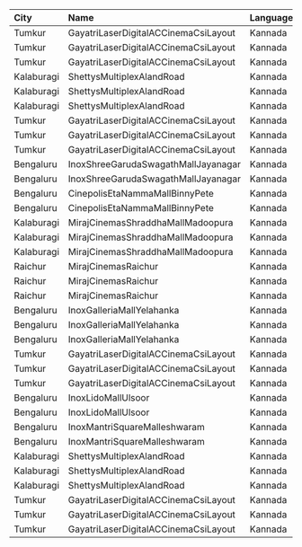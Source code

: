 | City       | Name                                 | Language |  Time | Type        | Price | Capacity | Booked |
| :--------- | :----------------------------------- | :------- | ----: | :---------- | ----: | -------: | -----: |
| Tumkur     | GayatriLaserDigitalACCinemaCsiLayout | Kannada  | 10:30 | Balcony     |  150₹ |      209 |    138 |
| Tumkur     | GayatriLaserDigitalACCinemaCsiLayout | Kannada  | 10:30 | MiniBalcony |  110₹ |      210 |    140 |
| Tumkur     | GayatriLaserDigitalACCinemaCsiLayout | Kannada  | 10:30 | Second      |  100₹ |      219 |    144 |
| Kalaburagi | ShettysMultiplexAlandRoad            | Kannada  | 12:00 | Platinum    |  180₹ |       16 |     12 |
| Kalaburagi | ShettysMultiplexAlandRoad            | Kannada  | 12:00 | Gold        |  130₹ |      180 |    126 |
| Kalaburagi | ShettysMultiplexAlandRoad            | Kannada  | 12:00 | Silver      |  100₹ |      135 |     96 |
| Tumkur     | GayatriLaserDigitalACCinemaCsiLayout | Kannada  | 13:30 | Balcony     |  150₹ |      209 |    138 |
| Tumkur     | GayatriLaserDigitalACCinemaCsiLayout | Kannada  | 13:30 | MiniBalcony |  110₹ |      210 |    140 |
| Tumkur     | GayatriLaserDigitalACCinemaCsiLayout | Kannada  | 13:30 | Second      |  100₹ |      219 |    144 |
| Bengaluru  | InoxShreeGarudaSwagathMallJayanagar  | Kannada  | 14:35 | Club        |  140₹ |       43 |      0 |
| Bengaluru  | InoxShreeGarudaSwagathMallJayanagar  | Kannada  | 14:35 | Executive   |  130₹ |       85 |      0 |
| Bengaluru  | CinepolisEtaNammaMallBinnyPete       | Kannada  | 15:20 | Executive   |  110₹ |       35 |      0 |
| Bengaluru  | CinepolisEtaNammaMallBinnyPete       | Kannada  | 15:20 | Premium     |  110₹ |       20 |      0 |
| Kalaburagi | MirajCinemasShraddhaMallMadoopura    | Kannada  | 15:40 | Special     |  130₹ |       60 |     30 |
| Kalaburagi | MirajCinemasShraddhaMallMadoopura    | Kannada  | 15:40 | Executive   |  150₹ |      236 |    118 |
| Kalaburagi | MirajCinemasShraddhaMallMadoopura    | Kannada  | 15:40 | Gold        |  320₹ |       20 |     10 |
| Raichur    | MirajCinemasRaichur                  | Kannada  | 16:00 | Silver      |  140₹ |       15 |      0 |
| Raichur    | MirajCinemasRaichur                  | Kannada  | 16:00 | Executive   |  160₹ |       45 |      0 |
| Raichur    | MirajCinemasRaichur                  | Kannada  | 16:00 | Gold        |  180₹ |       30 |      0 |
| Bengaluru  | InoxGalleriaMallYelahanka            | Kannada  | 16:05 | Club        |  200₹ |       35 |      0 |
| Bengaluru  | InoxGalleriaMallYelahanka            | Kannada  | 16:05 | Executive   |  190₹ |       61 |      0 |
| Bengaluru  | InoxGalleriaMallYelahanka            | Kannada  | 16:05 | Royale      |  300₹ |        4 |      0 |
| Tumkur     | GayatriLaserDigitalACCinemaCsiLayout | Kannada  | 17:00 | Balcony     |  150₹ |      209 |    138 |
| Tumkur     | GayatriLaserDigitalACCinemaCsiLayout | Kannada  | 17:00 | MiniBalcony |  110₹ |      210 |    140 |
| Tumkur     | GayatriLaserDigitalACCinemaCsiLayout | Kannada  | 17:00 | Second      |  100₹ |      219 |    144 |
| Bengaluru  | InoxLidoMallUlsoor                   | Kannada  | 18:00 | Gold        |  250₹ |        7 |      0 |
| Bengaluru  | InoxLidoMallUlsoor                   | Kannada  | 18:00 | Premiere    |  160₹ |       65 |      0 |
| Bengaluru  | InoxMantriSquareMalleshwaram         | Kannada  | 18:30 | Club        |  170₹ |      130 |      0 |
| Bengaluru  | InoxMantriSquareMalleshwaram         | Kannada  | 18:30 | Royal       |  260₹ |        5 |      0 |
| Kalaburagi | ShettysMultiplexAlandRoad            | Kannada  | 19:00 | Platinum    |  180₹ |       16 |     12 |
| Kalaburagi | ShettysMultiplexAlandRoad            | Kannada  | 19:00 | Gold        |  130₹ |      180 |    126 |
| Kalaburagi | ShettysMultiplexAlandRoad            | Kannada  | 19:00 | Silver      |  100₹ |      135 |     96 |
| Tumkur     | GayatriLaserDigitalACCinemaCsiLayout | Kannada  | 20:00 | Balcony     |  150₹ |      209 |    138 |
| Tumkur     | GayatriLaserDigitalACCinemaCsiLayout | Kannada  | 20:00 | MiniBalcony |  110₹ |      210 |    140 |
| Tumkur     | GayatriLaserDigitalACCinemaCsiLayout | Kannada  | 20:00 | Second      |  100₹ |      219 |    144 |